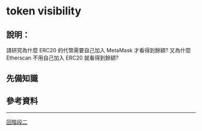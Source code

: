 # token visibility

## 說明：
請研究為什麼 ERC20 的代幣需要自己加入 MetaMask 才看得到餘額? 又為什麼 Etherscan 不用自己加入 ERC20 就看得到餘額?

## 先備知識

## 參考資料

---
[回階段二](./README.md)